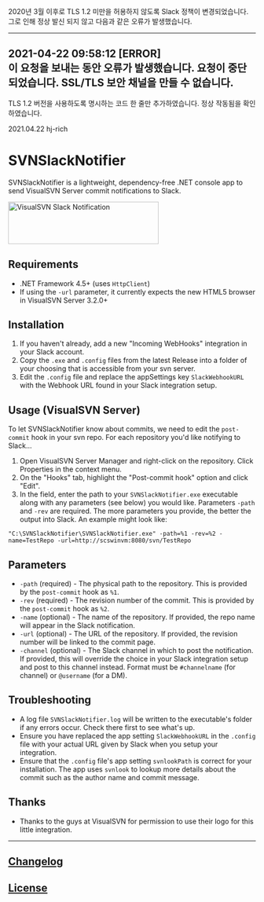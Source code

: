 2020년 3월 이후로 TLS 1.2 미만을 허용하지 않도록 Slack 정책이 변경되었습니다.
그로 인해 정상 발신 되지 않고 다음과 같은 오류가 발생했습니다.

----------------------------------------
2021-04-22 09:58:12    [ERROR]    
이 요청을 보내는 동안 오류가 발생했습니다.
요청이 중단되었습니다. 
SSL/TLS 보안 채널을 만들 수 없습니다.
----------------------------------------

TLS 1.2 버전을 사용하도록 명시하는 코드 한 줄만 추가하였습니다.
정상 작동됨을 확인하였습니다.

2021.04.22 hj-rich

 
 
 # SVNSlackNotifier

SVNSlackNotifier is a lightweight, dependency-free .NET console app to send VisualSVN Server commit notifications to Slack.

<img src="https://s3.amazonaws.com/scs-public/svn-slack-notification.png" alt="VisualSVN Slack Notification" width="306" height="86">

## Requirements

- .NET Framework 4.5+ (uses `HttpClient`)
- If using the `-url` parameter, it currently expects the new HTML5 browser in VisualSVN Server 3.2.0+

## Installation

1. If you haven't already, add a new "Incoming WebHooks" integration in your Slack account.
2. Copy the `.exe` and `.config` files from the latest Release into a folder of your choosing that is accessible from your svn server.
3. Edit the `.config` file and replace the appSettings key `SlackWebhookURL` with the Webhook URL found in your Slack integration setup.

## Usage (VisualSVN Server)

To let SVNSlackNotifier know about commits, we need to edit the `post-commit` hook in your svn repo. For each repository you'd like notifying to Slack...

1. Open VisualSVN Server Manager and right-click on the repository. Click Properties in the context menu.
2. On the "Hooks" tab, highlight the "Post-commit hook" option and click "Edit".
3. In the field, enter the path to your `SVNSlackNotifier.exe` executable along with any parameters (see below) you would like. Parameters `-path` and `-rev` are required. The more parameters you provide, the better the output into Slack. An example might look like:
````console
"C:\SVNSlackNotifier\SVNSlackNotifier.exe" -path=%1 -rev=%2 -name=TestRepo -url=http://scswinvm:8080/svn/TestRepo
````

## Parameters

- `-path` (required) - The physical path to the repository. This is provided by the `post-commit` hook as `%1`.
- `-rev` (required) - The revision number of the commit. This is provided by the `post-commit` hook as `%2`.
- `-name` (optional) - The name of the repository. If provided, the repo name will appear in the Slack notification.
- `-url` (optional) - The URL of the repository. If provided, the revision number will be linked to the commit page.
- `-channel` (optional) - The Slack channel in which to post the notification. If provided, this will override the choice in your Slack integration setup and post to this channel instead. Format must be `#channelname` (for channel) or `@username` (for a DM).

## Troubleshooting

- A log file `SVNSlackNotifier.log` will be written to the executable's folder if any errors occur. Check there first to see what's up.
- Ensure you have replaced the app setting `SlackWebhookURL` in the `.config` file with your actual URL given by Slack when you setup your integration.
- Ensure that the `.config` file's app setting `svnlookPath` is correct for your installation. The app uses `svnlook` to lookup more details about the commit such as the author name and commit message.

## Thanks

- Thanks to the guys at VisualSVN for permission to use their logo for this little integration.

---

## [Changelog](CHANGELOG.md)

## [License](LICENSE.md)
